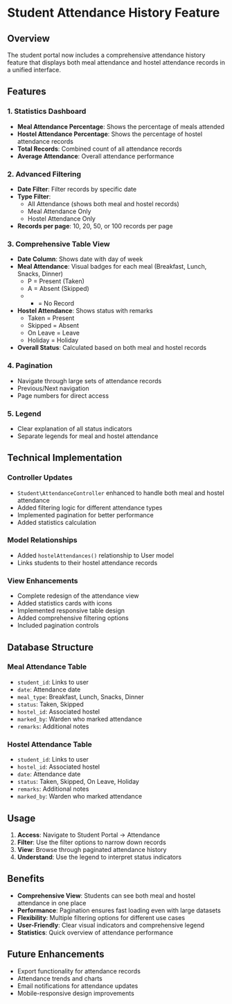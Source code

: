 # Student Attendance History Feature

## Overview
The student portal now includes a comprehensive attendance history feature that displays both meal attendance and hostel attendance records in a unified interface.

## Features

### 1. Statistics Dashboard
- **Meal Attendance Percentage**: Shows the percentage of meals attended
- **Hostel Attendance Percentage**: Shows the percentage of hostel attendance records
- **Total Records**: Combined count of all attendance records
- **Average Attendance**: Overall attendance performance

### 2. Advanced Filtering
- **Date Filter**: Filter records by specific date
- **Type Filter**: 
  - All Attendance (shows both meal and hostel records)
  - Meal Attendance Only
  - Hostel Attendance Only
- **Records per page**: 10, 20, 50, or 100 records per page

### 3. Comprehensive Table View
- **Date Column**: Shows date with day of week
- **Meal Attendance**: Visual badges for each meal (Breakfast, Lunch, Snacks, Dinner)
  - P = Present (Taken)
  - A = Absent (Skipped)
  - - = No Record
- **Hostel Attendance**: Shows status with remarks
  - Taken = Present
  - Skipped = Absent
  - On Leave = Leave
  - Holiday = Holiday
- **Overall Status**: Calculated based on both meal and hostel records

### 4. Pagination
- Navigate through large sets of attendance records
- Previous/Next navigation
- Page numbers for direct access

### 5. Legend
- Clear explanation of all status indicators
- Separate legends for meal and hostel attendance

## Technical Implementation

### Controller Updates
- `Student\AttendanceController` enhanced to handle both meal and hostel attendance
- Added filtering logic for different attendance types
- Implemented pagination for better performance
- Added statistics calculation

### Model Relationships
- Added `hostelAttendances()` relationship to User model
- Links students to their hostel attendance records

### View Enhancements
- Complete redesign of the attendance view
- Added statistics cards with icons
- Implemented responsive table design
- Added comprehensive filtering options
- Included pagination controls

## Database Structure

### Meal Attendance Table
- `student_id`: Links to user
- `date`: Attendance date
- `meal_type`: Breakfast, Lunch, Snacks, Dinner
- `status`: Taken, Skipped
- `hostel_id`: Associated hostel
- `marked_by`: Warden who marked attendance
- `remarks`: Additional notes

### Hostel Attendance Table
- `student_id`: Links to user
- `hostel_id`: Associated hostel
- `date`: Attendance date
- `status`: Taken, Skipped, On Leave, Holiday
- `remarks`: Additional notes
- `marked_by`: Warden who marked attendance

## Usage

1. **Access**: Navigate to Student Portal → Attendance
2. **Filter**: Use the filter options to narrow down records
3. **View**: Browse through paginated attendance history
4. **Understand**: Use the legend to interpret status indicators

## Benefits

- **Comprehensive View**: Students can see both meal and hostel attendance in one place
- **Performance**: Pagination ensures fast loading even with large datasets
- **Flexibility**: Multiple filtering options for different use cases
- **User-Friendly**: Clear visual indicators and comprehensive legend
- **Statistics**: Quick overview of attendance performance

## Future Enhancements

- Export functionality for attendance records
- Attendance trends and charts
- Email notifications for attendance updates
- Mobile-responsive design improvements 
